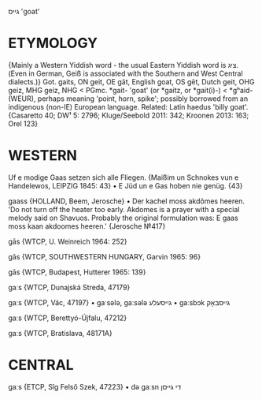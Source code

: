 גייס
'goat'

ETYMOLOGY
===========
{Mainly a Western Yiddish word - the usual Eastern Yiddish word is ציג. (Even in German, Geiß is associated with the Southern and West Central dialects.)}
Got. gaits, ON geit, OE gāt, English goat, OS gēt, Dutch geit, OHG geiz, MHG geiz, NHG < PGmc. *gait- 'goat' (or *gaitz, or *gait(i)-) < *gʰaid- (WEUR), perhaps meaning 'point, horn, spike'; possibly borrowed from an indigenous (non-IE) European language.
Related: Latin haedus 'billy goat'.
{Casaretto 40; DW¹ 5: 2796; Kluge/Seebold 2011: 342; Kroonen 2013: 163; Orel 123}

WESTERN
========

Uf e modige Gaas setzen sich alle Fliegen.
{Maißim un Schnokes vun e Handelewos, LEIPZIG 1845: 43}
	•	E Jüd un e Gas hoben nie genüg. {43}

gaass {HOLLAND, Beem, Jerosche}
	•	Der kachel moss akdômes heeren. 'Do not turn off the heater too early. Akdomes is a prayer with a special melody said on Shavuos. Probably the original formulation was: E gaas moss kaan akdoomes heeren.' {Jerosche №417}

gās {WTCP, U. Weinreich 1964: 252}

gās {WTCP, SOUTHWESTERN HUNGARY, Garvin 1965: 96}

gās {WTCP, Budapest, Hutterer 1965: 139}

gaːs {WTCP, Dunajská Streda, 47179}

gaːs {WTCP, Vác, 47197}
	•	gaˑsələ, gaːsələ גייסעלע
	•	gaːsbɔk גייסבאָק

gaːs {WTCP, Berettyó-Újfalu, 47212}

gaːs {WTCP, Bratislava, 48171A} 

CENTRAL
========

gaːs {ETCP, Sîg Felső Szek, 47223}
	•	də gaːsn די גייסן